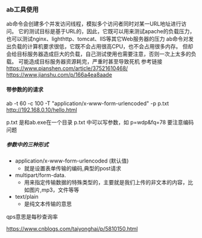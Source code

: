 ### ab工具使用  
ab命令会创建多个并发访问线程，模拟多个访问者同时对某一URL地址进行访问。
它的测试目标是基于URL的，因此，它既可以用来测试apache的负载压力，
也可以测试nginx、lighthttp、tomcat、IIS等其它Web服务器的压力
ab命令对发出负载的计算机要求很低，它既不会占用很高CPU，也不会占用很多内存。
但却会给目标服务器造成巨大的负载，自己测试使用也需要注意，否则一次上太多的负载。
可能造成目标服务器资源耗完，严重时甚至导致死机
参考链接 
https://www.pianshen.com/article/37521610468/
https://www.jianshu.com/p/166a4ea8aade
#### 带参数的的请求
ab -t 60 -c 100 -T "application/x-www-form-urlencoded" -p p.txt http://192.168.0.10/hello.html

p.txt 是和ab.exe在一个目录 p.txt 中可以写参数，如 p=wdp&fq=78 要注意编码问题

##### 参数中的三种形式

* application/x-www-form-urlencoded (默认值)
    * 就是设置表单传输的编码,典型的post请求
* multipart/form-data.
    * 用来指定传输数据的特殊类型的，主要就是我们上传的非文本的内容，比如图片,mp3，文件等等
* text/plain 
    * 是纯文本传输的意思

qps意思是每秒查询率

https://www.cnblogs.com/taiyonghai/p/5810150.html
    

